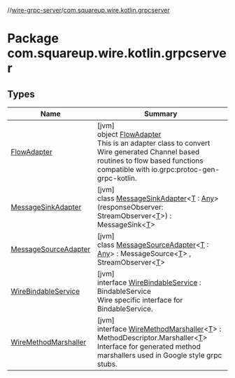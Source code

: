 //[wire-grpc-server](../../index.md)/[com.squareup.wire.kotlin.grpcserver](index.md)

# Package com.squareup.wire.kotlin.grpcserver

## Types

| Name | Summary |
|---|---|
| [FlowAdapter](-flow-adapter/index.md) | [jvm]<br>object [FlowAdapter](-flow-adapter/index.md)<br>This is an adapter class to convert Wire generated Channel based routines to flow based functions compatible with io.grpc:protoc-gen-grpc-kotlin. |
| [MessageSinkAdapter](-message-sink-adapter/index.md) | [jvm]<br>class [MessageSinkAdapter](-message-sink-adapter/index.md)&lt;[T](-message-sink-adapter/index.md) : [Any](https://kotlinlang.org/api/latest/jvm/stdlib/kotlin/-any/index.html)&gt;(responseObserver: StreamObserver&lt;[T](-message-sink-adapter/index.md)&gt;) : MessageSink&lt;[T](-message-sink-adapter/index.md)&gt; |
| [MessageSourceAdapter](-message-source-adapter/index.md) | [jvm]<br>class [MessageSourceAdapter](-message-source-adapter/index.md)&lt;[T](-message-source-adapter/index.md) : [Any](https://kotlinlang.org/api/latest/jvm/stdlib/kotlin/-any/index.html)&gt; : MessageSource&lt;[T](-message-source-adapter/index.md)&gt; , StreamObserver&lt;[T](-message-source-adapter/index.md)&gt; |
| [WireBindableService](-wire-bindable-service/index.md) | [jvm]<br>interface [WireBindableService](-wire-bindable-service/index.md) : BindableService<br>Wire specific interface for BindableService. |
| [WireMethodMarshaller](-wire-method-marshaller/index.md) | [jvm]<br>interface [WireMethodMarshaller](-wire-method-marshaller/index.md)&lt;[T](-wire-method-marshaller/index.md)&gt; : MethodDescriptor.Marshaller&lt;[T](-wire-method-marshaller/index.md)&gt; <br>Interface for generated method marshallers used in Google style grpc stubs. |
